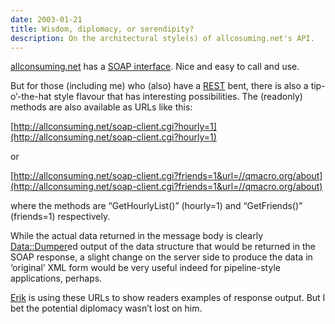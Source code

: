 ```yaml
---
date: 2003-01-21
title: Wisdom, diplomacy, or serendipity?
description: On the architectural style(s) of allcosuming.net's API.
---
```



[allconsuming.net](http://allconsuming.net/) has a [SOAP interface](http://allconsuming.net/news/000012.html). Nice and easy to call and use.

But for those (including me) who (also) have a [REST](http://internet.conveyor.com/RESTwiki/moin.cgi/FrontPage "The REST Wiki's front page") bent, there is also a tip-o’-the-hat style flavour that has interesting possibilities. The (readonly) methods are also available as URLs like this:

[http://allconsuming.net/soap-client.cgi?hourly=1](http://allconsuming.net/soap-client.cgi?hourly=1)

or

[http://allconsuming.net/soap-client.cgi?friends=1&url=//qmacro.org/about](http://allconsuming.net/soap-client.cgi?friends=1&url=//qmacro.org/about)

where the methods are “GetHourlyList()” (hourly=1) and “GetFriends()” (friends=1) respectively.

While the actual data returned in the message body is clearly [Data::Dumper](http://www.perldoc.com/perl5.6/lib/Data/Dumper.html)ed output of the data structure that would be returned in the SOAP response, a slight change on the server side to produce the data in ‘original’ XML form would be very useful indeed for pipeline-style applications, perhaps.

[Erik](http://erikbenson.com/) is using these URLs to show readers examples of response output. But I bet the potential diplomacy wasn’t lost on him.
